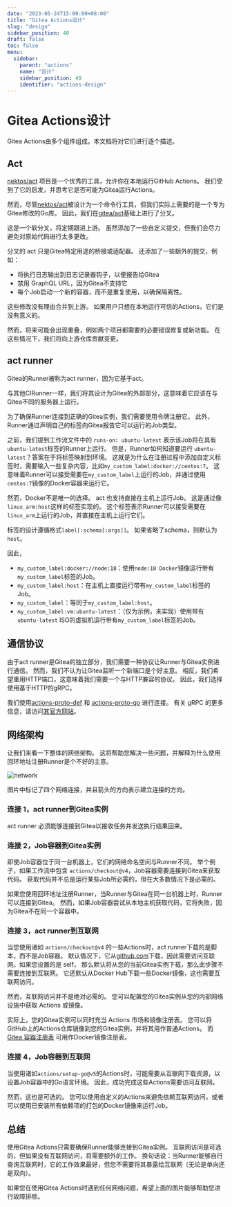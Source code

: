 ```yaml
---
date: "2023-05-24T15:00:00+08:00"
title: "Gitea Actions设计"
slug: "design"
sidebar_position: 40
draft: false
toc: false
menu:
  sidebar:
    parent: "actions"
    name: "设计"
    sidebar_position: 40
    identifier: "actions-design"
---
```


# Gitea Actions设计

Gitea Actions由多个组件组成。本文档将对它们进行逐个描述。

## Act

[nektos/act](https://github.com/nektos/act) 项目是一个优秀的工具，允许你在本地运行GitHub Actions。
我们受到了它的启发，并思考它是否可能为Gitea运行Actions。

然而，尽管[nektos/act](https://github.com/nektos/act)被设计为一个命令行工具，但我们实际上需要的是一个专为Gitea修改的Go库。
因此，我们在[gitea/act](https://gitea.com/gitea/act)基础上进行了分叉。

这是一个软分叉，将定期跟进上游。
虽然添加了一些自定义提交，但我们会尽力避免对原始代码进行太多更改。

分叉的 act 只是Gitea特定用途的桥接或适配器。
还添加了一些额外的提交，例如：

- 将执行日志输出到日志记录器钩子，以便报告给Gitea
- 禁用 GraphQL URL，因为Gitea不支持它
- 每个Job启动一个新的容器，而不是重复使用，以确保隔离性。

这些修改没有理由合并到上游。
如果用户只想在本地运行可信的Actions，它们是没有意义的。

然而，将来可能会出现重叠，例如两个项目都需要的必要错误修复或新功能。
在这些情况下，我们将向上游仓库贡献变更。

## act runner

Gitea的Runner被称为act runner，因为它基于act。

与其他CIRunner一样，我们将其设计为Gitea的外部部分，这意味着它应该在与Gitea不同的服务器上运行。

为了确保Runner连接到正确的Gitea实例，我们需要使用令牌注册它。
此外，Runner通过声明自己的标签向Gitea报告它可以运行的Job类型。

之前，我们提到工作流文件中的 `runs-on: ubuntu-latest` 表示该Job将在具有`ubuntu-latest`标签的Runner上运行。
但是，Runner如何知道要运行 `ubuntu-latest`？答案在于将标签映射到环境。
这就是为什么在注册过程中添加自定义标签时，需要输入一些复杂内容，比如`my_custom_label:docker://centos:7`。
这意味着Runner可以接受需要在`my_custom_label`上运行的Job，并通过使用`centos:7`镜像的Docker容器来运行它。

然而，Docker不是唯一的选择。
act 也支持直接在主机上运行Job。
这是通过像`linux_arm:host`这样的标签实现的。
这个标签表示Runner可以接受需要在`linux_arm`上运行的Job，并直接在主机上运行它们。

标签的设计遵循格式`label[:schema[:args]]`。
如果省略了schema，则默认为`host`。

因此，

- `my_custom_label:docker://node:18`：使用`node:18 Docker`镜像运行带有`my_custom_label`标签的Job。
- `my_custom_label:host`：在主机上直接运行带有`my_custom_label`标签的Job。
- `my_custom_label`：等同于`my_custom_label:host`。
- `my_custom_label:vm:ubuntu-latest`：（仅为示例，未实现）使用带有`ubuntu-latest` ISO的虚拟机运行带有`my_custom_label`标签的Job。

## 通信协议

由于act runner是Gitea的独立部分，我们需要一种协议让Runner与Gitea实例进行通信。
然而，我们不认为让Gitea监听一个新端口是个好主意。
相反，我们希望重用HTTP端口，这意味着我们需要一个与HTTP兼容的协议。
因此，我们选择使用基于HTTP的gRPC。

我们使用[actions-proto-def](https://gitea.com/gitea/actions-proto-def) 和 [actions-proto-go](https://gitea.com/gitea/actions-proto-go) 进行连接。
有关 gRPC 的更多信息，请访问[其官方网站](https://grpc.io/)。

## 网络架构

让我们来看一下整体的网络架构。
这将帮助您解决一些问题，并解释为什么使用回环地址注册Runner是个不好的主意。

![network](/images/usage/actions/network.png)

图片中标记了四个网络连接，并且箭头的方向表示建立连接的方向。

### 连接 1，act runner到Gitea实例

act runner 必须能够连接到Gitea以接收任务并发送执行结果回来。

### 连接 2，Job容器到Gitea实例

即使Job容器位于同一台机器上，它们的网络命名空间与Runner不同。
举个例子，如果工作流中包含 `actions/checkout@v4`，Job容器需要连接到Gitea来获取代码。
获取代码并不总是运行某些Job所必需的，但在大多数情况下是必需的。

如果您使用回环地址注册Runner，当Runner与Gitea在同一台机器上时，Runner可以连接到Gitea。
然而，如果Job容器尝试从本地主机获取代码，它将失败，因为Gitea不在同一个容器中。

### 连接 3，act runner到互联网

当您使用诸如 `actions/checkout@v4` 的一些Actions时，act runner下载的是脚本，而不是Job容器。
默认情况下，它从[github.com](http://github.com/)下载，因此需要访问互联网。如果您设置的是 self，
那么默认将从您的当前Gitea实例下载，那么此步骤不需要连接到互联网。
它还默认从Docker Hub下载一些Docker镜像，这也需要互联网访问。

然而，互联网访问并不是绝对必需的。
您可以配置您的Gitea实例从您的内部网络设施中获取 Actions 或镜像。

实际上，您的Gitea实例可以同时充当 Actions 市场和镜像注册表。
您可以将GitHub上的Actions仓库镜像到您的Gitea实例，并将其用作普通Actions。
而 [Gitea 容器注册表](usage/packages/container.md) 可用作Docker镜像注册表。

### 连接 4，Job容器到互联网

当使用诸如`actions/setup-go@v5`的Actions时，可能需要从互联网下载资源，以设置Job容器中的Go语言环境。
因此，成功完成这些Actions需要访问互联网。

然而，这也是可选的。
您可以使用自定义的Actions来避免依赖互联网访问，或者可以使用已安装所有依赖项的打包的Docker镜像来运行Job。

## 总结

使用Gitea Actions只需要确保Runner能够连接到Gitea实例。
互联网访问是可选的，但如果没有互联网访问，将需要额外的工作。
换句话说：当Runner能够自行查询互联网时，它的工作效果最好，但您不需要将其暴露给互联网（无论是单向还是双向）。

如果您在使用Gitea Actions时遇到任何网络问题，希望上面的图片能够帮助您进行故障排除。
